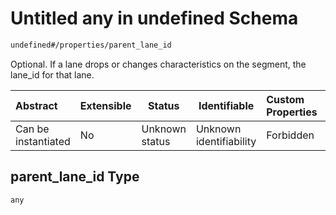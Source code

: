 # Untitled any in undefined Schema

```txt
undefined#/properties/parent_lane_id
```

Optional. If a lane drops or changes characteristics on the segment, the lane_id for that lane.


| Abstract            | Extensible | Status         | Identifiable            | Custom Properties | Additional Properties | Access Restrictions | Defined In                                                                              |
| :------------------ | ---------- | -------------- | ----------------------- | :---------------- | --------------------- | ------------------- | --------------------------------------------------------------------------------------- |
| Can be instantiated | No         | Unknown status | Unknown identifiability | Forbidden         | Allowed               | none                | [segment_lane.schema.json\*](../../out/segment_lane.schema.json "open original schema") |

## parent_lane_id Type

`any`
